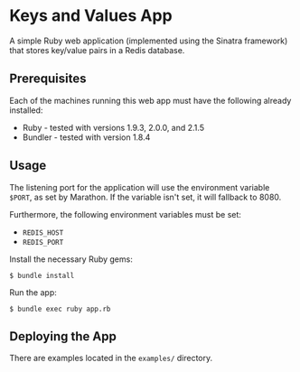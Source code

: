 # Keys and Values App

A simple Ruby web application (implemented using the Sinatra framework) that
stores key/value pairs in a Redis database.

## Prerequisites

Each of the machines running this web app must have the following already
installed:

  - Ruby - tested with versions 1.9.3, 2.0.0, and 2.1.5
  - Bundler - tested with version 1.8.4

## Usage

The listening port for the application will use the environment variable
`$PORT`, as set by Marathon. If the variable isn't set, it will fallback to
8080.

Furthermore, the following environment variables must be set:
  - `REDIS_HOST`
  - `REDIS_PORT`

Install the necessary Ruby gems:

```
$ bundle install
```

Run the app:

```
$ bundle exec ruby app.rb
```

## Deploying the App

There are examples located in the `examples/` directory.

